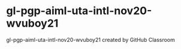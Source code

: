 # gl-pgp-aiml-uta-intl-nov20-wvuboy21
gl-pgp-aiml-uta-intl-nov20-wvuboy21 created by GitHub Classroom
